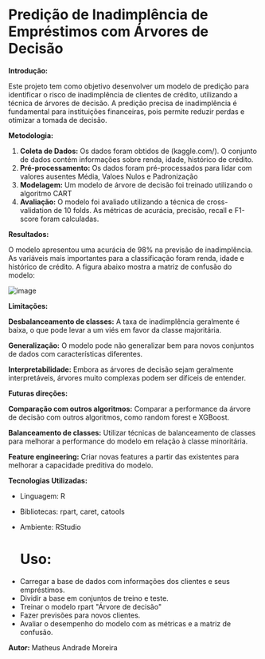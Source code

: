 # Predição de Inadimplência de Empréstimos com Árvores de Decisão

**Introdução:**

Este projeto tem como objetivo desenvolver um modelo de predição para identificar o risco de inadimplência de clientes de crédito, utilizando a técnica de árvores de decisão. A predição precisa de inadimplência é fundamental para instituições financeiras, pois permite reduzir perdas e otimizar a tomada de decisão.

**Metodologia:**

1. **Coleta de Dados:** Os dados foram obtidos de (kaggle.com/). O conjunto de dados contém informações sobre renda, idade, histórico de crédito.
2. **Pré-processamento:** Os dados foram pré-processados para lidar com valores ausentes Média, Valoes Nulos e Padronização
3. **Modelagem:** Um modelo de árvore de decisão foi treinado utilizando o algoritmo CART
4. **Avaliação:** O modelo foi avaliado utilizando a técnica de cross-validation de 10 folds. As métricas de acurácia, precisão, recall e F1-score foram calculadas.

**Resultados:**

O modelo apresentou uma acurácia de 98% na previsão de inadimplência. As variáveis mais importantes para a classificação foram renda, idade e histórico de crédito. A figura abaixo mostra a matriz de confusão do modelo:

![image](https://github.com/user-attachments/assets/0844d520-ddbe-41b2-a32d-4cd8afe00b3e)


**Limitações:**

**Desbalanceamento de classes:** A taxa de inadimplência geralmente é baixa, o que pode levar a um viés em favor da classe majoritária.

**Generalização:** O modelo pode não generalizar bem para novos conjuntos de dados com características diferentes.

**Interpretabilidade:** Embora as árvores de decisão sejam geralmente interpretáveis, árvores muito complexas podem ser difíceis de entender.


**Futuras direções:**

**Comparação com outros algoritmos:** Comparar a performance da árvore de decisão com outros algoritmos, como random forest e XGBoost.

**Balanceamento de classes:** Utilizar técnicas de balanceamento de classes para melhorar a performance do modelo em relação à classe minoritária.

**Feature engineering:** Criar novas features a partir das existentes para melhorar a capacidade preditiva do modelo.


**Tecnologias Utilizadas:**

* Linguagem: R
* Bibliotecas: rpart, caret, catools
* Ambiente: RStudio

  # Uso:
  
- Carregar a base de dados com informações dos clientes e seus empréstimos.
- Dividir a base em conjuntos de treino e teste.
- Treinar o modelo rpart "Árvore de decisão"
- Fazer previsões para novos clientes.
- Avaliar o desempenho do modelo com as métricas e a matriz de confusão.

**Autor:**
Matheus Andrade Moreira
